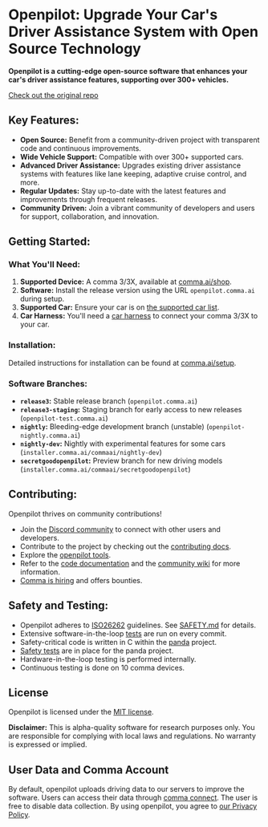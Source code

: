 # Openpilot: Upgrade Your Car's Driver Assistance System with Open Source Technology

**Openpilot is a cutting-edge open-source software that enhances your car's driver assistance features, supporting over 300+ vehicles.**

[Check out the original repo](https://github.com/commaai/openpilot)

## Key Features:

*   **Open Source:** Benefit from a community-driven project with transparent code and continuous improvements.
*   **Wide Vehicle Support:** Compatible with over 300+ supported cars.
*   **Advanced Driver Assistance:** Upgrades existing driver assistance systems with features like lane keeping, adaptive cruise control, and more.
*   **Regular Updates:** Stay up-to-date with the latest features and improvements through frequent releases.
*   **Community Driven:** Join a vibrant community of developers and users for support, collaboration, and innovation.

## Getting Started:

### What You'll Need:

1.  **Supported Device:** A comma 3/3X, available at [comma.ai/shop](https://comma.ai/shop/comma-3x).
2.  **Software:** Install the release version using the URL `openpilot.comma.ai` during setup.
3.  **Supported Car:** Ensure your car is on [the supported car list](docs/CARS.md).
4.  **Car Harness:** You'll need a [car harness](https://comma.ai/shop/car-harness) to connect your comma 3/3X to your car.

### Installation:

Detailed instructions for installation can be found at [comma.ai/setup](https://comma.ai/setup).

### Software Branches:

*   **`release3`:** Stable release branch (`openpilot.comma.ai`)
*   **`release3-staging`:** Staging branch for early access to new releases (`openpilot-test.comma.ai`)
*   **`nightly`:** Bleeding-edge development branch (unstable) (`openpilot-nightly.comma.ai`)
*   **`nightly-dev`:** Nightly with experimental features for some cars (`installer.comma.ai/commaai/nightly-dev`)
*   **`secretgoodopenpilot`:** Preview branch for new driving models (`installer.comma.ai/commaai/secretgoodopenpilot`)

## Contributing:

Openpilot thrives on community contributions!

*   Join the [Discord community](https://discord.comma.ai) to connect with other users and developers.
*   Contribute to the project by checking out the [contributing docs](docs/CONTRIBUTING.md).
*   Explore the [openpilot tools](tools/).
*   Refer to the [code documentation](https://docs.comma.ai) and the [community wiki](https://github.com/commaai/openpilot/wiki) for more information.
*   [Comma is hiring](https://comma.ai/jobs#open-positions) and offers bounties.

## Safety and Testing:

*   Openpilot adheres to [ISO26262](https://en.wikipedia.org/wiki/ISO_26262) guidelines. See [SAFETY.md](docs/SAFETY.md) for details.
*   Extensive software-in-the-loop [tests](.github/workflows/selfdrive_tests.yaml) are run on every commit.
*   Safety-critical code is written in C within the [panda](https://github.com/commaai/panda#code-rigor) project.
*   [Safety tests](https://github.com/commaai/panda/tree/master/tests/safety) are in place for the panda project.
*   Hardware-in-the-loop testing is performed internally.
*   Continuous testing is done on 10 comma devices.

## License

Openpilot is licensed under the [MIT license](LICENSE).

**Disclaimer:** This is alpha-quality software for research purposes only. You are responsible for complying with local laws and regulations. No warranty is expressed or implied.

## User Data and Comma Account

By default, openpilot uploads driving data to our servers to improve the software. Users can access their data through [comma connect](https://connect.comma.ai/). The user is free to disable data collection.  By using openpilot, you agree to [our Privacy Policy](https://comma.ai/privacy).